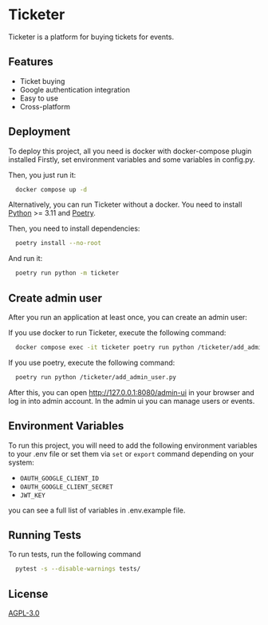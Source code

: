 
# Ticketer

Ticketer is a platform for buying tickets for events.


## Features

- Ticket buying
- Google authentication integration
- Easy to use
- Cross-platform


## Deployment

To deploy this project, all you need is docker with docker-compose plugin installed
Firstly, set environment variables and some variables in config.py.

Then, you just run it:
```bash
  docker compose up -d
```

Alternatively, you can run Ticketer without a docker. You need to install [Python](https://www.python.org/downloads/) >= 3.11 and [Poetry](https://python-poetry.org/docs/#installation).

Then, you need to install dependencies:
```bash
  poetry install --no-root
```

And run it:
```bash
  poetry run python -m ticketer
```

## Create admin user

After you run an application at least once, you can create an admin user:

If you use docker to run Ticketer, execute the following command:
```bash
  docker compose exec -it ticketer poetry run python /ticketer/add_admin_user.py
```

If you use poetry, execute the following command:
```bash
  poetry run python /ticketer/add_admin_user.py
```

After this, you can open http://127.0.0.1:8080/admin-ui in your browser and log in into admin account.
In the admin ui you can manage users or events.

## Environment Variables

To run this project, you will need to add the following environment variables to your .env file or set them via `set` or `export` command depending on your system:

 - `OAUTH_GOOGLE_CLIENT_ID`
 - `OAUTH_GOOGLE_CLIENT_SECRET`
 - `JWT_KEY`

you can see a full list of variables in .env.example file. 


## Running Tests

To run tests, run the following command

```bash
  pytest -s --disable-warnings tests/
```


## License

[AGPL-3.0](https://choosealicense.com/licenses/agpl-3.0/)

